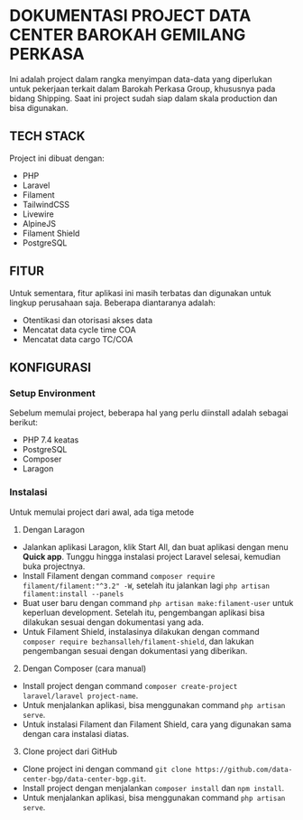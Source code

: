 # DOKUMENTASI PROJECT DATA CENTER BAROKAH GEMILANG PERKASA

Ini adalah project dalam rangka menyimpan data-data yang diperlukan untuk pekerjaan terkait dalam Barokah Perkasa Group, khususnya pada bidang Shipping. Saat ini project sudah siap dalam skala production dan bisa digunakan.

## TECH STACK

Project ini dibuat dengan:

-   PHP
-   Laravel
-   Filament
-   TailwindCSS
-   Livewire
-   AlpineJS
-   Filament Shield
-   PostgreSQL

## FITUR

Untuk sementara, fitur aplikasi ini masih terbatas dan digunakan untuk lingkup perusahaan saja. Beberapa diantaranya adalah:

-   Otentikasi dan otorisasi akses data
-   Mencatat data cycle time COA
-   Mencatat data cargo TC/COA

## KONFIGURASI

### Setup Environment

Sebelum memulai project, beberapa hal yang perlu diinstall adalah sebagai berikut:

-   PHP 7.4 keatas
-   PostgreSQL
-   Composer
-   Laragon

### Instalasi

Untuk memulai project dari awal, ada tiga metode

1. Dengan Laragon

-   Jalankan aplikasi Laragon, klik Start All, dan buat aplikasi dengan menu **Quick app**. Tunggu hingga instalasi project Laravel selesai, kemudian buka projectnya.
-   Install Filament dengan command `composer require filament/filament:"^3.2" -W`, setelah itu jalankan lagi `php artisan filament:install --panels`
-   Buat user baru dengan command `php artisan make:filament-user` untuk keperluan development. Setelah itu, pengembangan aplikasi bisa dilakukan sesuai dengan dokumentasi yang ada.
-   Untuk Filament Shield, instalasinya dilakukan dengan command `composer require bezhansalleh/filament-shield`, dan lakukan pengembangan sesuai dengan dokumentasi yang diberikan.

2. Dengan Composer (cara manual)

-   Install project dengan command `composer create-project laravel/laravel project-name`.
-   Untuk menjalankan aplikasi, bisa menggunakan command `php artisan serve`.
-   Untuk instalasi Filament dan Filament Shield, cara yang digunakan sama dengan cara instalasi diatas.

3. Clone project dari GitHub

-   Clone project ini dengan command `git clone https://github.com/data-center-bgp/data-center-bgp.git`.
-   Install project dengan menjalankan `composer install` dan `npm install`.
-   Untuk menjalankan aplikasi, bisa menggunakan command `php artisan serve`.
